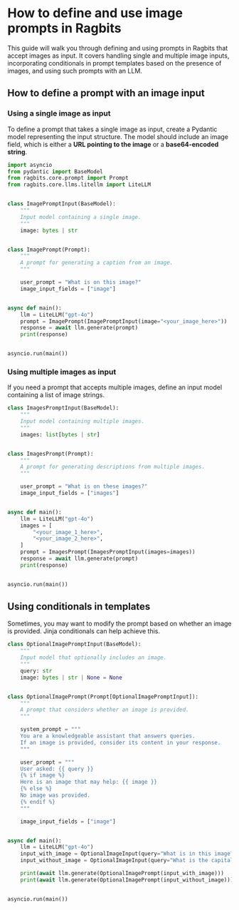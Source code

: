 # How to define and use image prompts in Ragbits

This guide will walk you through defining and using prompts in Ragbits that accept images as input. It covers handling single and multiple image inputs, incorporating conditionals in prompt templates based on the presence of images, and using such prompts with an LLM.

## How to define a prompt with an image input

### Using a single image as input

To define a prompt that takes a single image as input, create a Pydantic model representing the input structure. The model should include an image field, which is either a **URL pointing to the image** or a **base64-encoded string**.

```python
import asyncio
from pydantic import BaseModel
from ragbits.core.prompt import Prompt
from ragbits.core.llms.litellm import LiteLLM


class ImagePromptInput(BaseModel):
    """
    Input model containing a single image.
    """
    image: bytes | str


class ImagePrompt(Prompt):
    """
    A prompt for generating a caption from an image.
    """

    user_prompt = "What is on this image?"
    image_input_fields = ["image"]


async def main():
    llm = LiteLLM("gpt-4o")
    prompt = ImagePrompt(ImagePromptInput(image="<your_image_here>"))
    response = await llm.generate(prompt)
    print(response)


asyncio.run(main())
```

### Using multiple images as input

If you need a prompt that accepts multiple images, define an input model containing a list of image strings.

```python
class ImagesPromptInput(BaseModel):
    """
    Input model containing multiple images.
    """
    images: list[bytes | str]


class ImagesPrompt(Prompt):
    """
    A prompt for generating descriptions from multiple images.
    """

    user_prompt = "What is on these images?"
    image_input_fields = ["images"]


async def main():
    llm = LiteLLM("gpt-4o")
    images = [
        "<your_image_1_here>",
        "<your_image_2_here>",
    ]
    prompt = ImagesPrompt(ImagesPromptInput(images=images))
    response = await llm.generate(prompt)
    print(response)


asyncio.run(main())
```

## Using conditionals in templates

Sometimes, you may want to modify the prompt based on whether an image is provided. Jinja conditionals can help achieve this.

```python
class OptionalImagePromptInput(BaseModel):
    """
    Input model that optionally includes an image.
    """
    query: str
    image: bytes | str | None = None


class OptionalImagePrompt(Prompt[OptionalImagePromptInput]):
    """
    A prompt that considers whether an image is provided.
    """

    system_prompt = """
    You are a knowledgeable assistant that answers queries.
    If an image is provided, consider its content in your response.
    """

    user_prompt = """
    User asked: {{ query }}
    {% if image %}
    Here is an image that may help: {{ image }}
    {% else %}
    No image was provided.
    {% endif %}
    """

    image_input_fields = ["image"]


async def main():
    llm = LiteLLM("gpt-4o")
    input_with_image = OptionalImageInput(query="What is in this image?", image="<your_image_here>")
    input_without_image = OptionalImageInput(query="What is the capital of France?")

    print(await llm.generate(OptionalImagePrompt(input_with_image)))
    print(await llm.generate(OptionalImagePrompt(input_without_image)))


asyncio.run(main())
```
